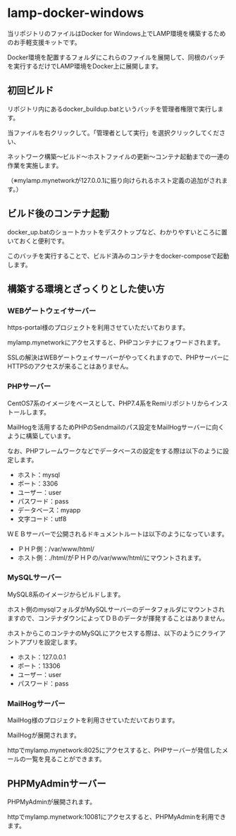 # lamp-docker-windows

当リポジトリのファイルはDocker for Windows上でLAMP環境を構築するためのお手軽支援キットです。

Docker環境を配置するフォルダにこれらのファイルを展開して、同根のバッチを実行するだけでLAMP環境をDocker上に展開します。

## 初回ビルド

リポジトリ内にあるdocker_buildup.batというバッチを管理者権限で実行します。

当ファイルを右クリックして。「管理者として実行」を選択クリックしてください、

ネットワーク構築～ビルド～ホストファイルの更新～コンテナ起動までの一連の作業を実施します。

（※mylamp.mynetworkが127.0.0.1に振り向けられるホスト定義の追加がされます。）

## ビルド後のコンテナ起動

docker_up.batのショートカットをデスクトップなど、わかりやすいところに置いておくと便利です。

このバッチを実行することで、ビルド済みのコンテナをdocker-composeで起動します。

## 構築する環境とざっくりとした使い方

### WEBゲートウェイサーバー

https-portal様のプロジェクトを利用させていただいております。

mylamp.mynetworkにアクセスすると、PHPコンテナにフォワードされます。

SSLの解決はWEBゲートウェイサーバーがやってくれますので、PHPサーバーにHTTPSのアクセスが来ることはありません。

### PHPサーバー

CentOS7系のイメージをベースとして、PHP7.4系をRemiリポジトリからインストールします。

MailHogを活用するためPHPのSendmailのパス設定をMailHogサーバーに向くように構築しています。

なお、PHPフレームワークなどでデータベースの設定をする際は以下のように設定します。
- ホスト：mysql
- ポート：3306
- ユーザー：user
- パスワード：pass
- データベース：myapp
- 文字コード：utf8

ＷＥＢサーバーで公開されるドキュメントルートは以下のようになっています。
- ＰＨＰ側：/var/www/html/
- ホスト側：./html/がＰＨＰの/var/www/html/にマウントされます。

### MySQLサーバー

MySQL8系のイメージからビルドします。

ホスト側のmysqlフォルダがMySQLサーバーのデータフォルダにマウントされますので、コンテナダウンによってＤＢのデータが揮発することはありません。

ホストからこのコンテナのMySQLにアクセスする際は、以下のようにクライアントアプリを設定します。

- ホスト：127.0.0.1
- ポート：13306
- ユーザー：user
- パスワード：pass

### MailHogサーバー

MailHog様のプロジェクトを利用させていただいております。

MailHogが展開されます。

httpでmylamp.mynetwork:8025にアクセスすると、PHPサーバーが発信したメールの一覧を見ることができます。

## PHPMyAdminサーバー

PHPMyAdminが展開されます。

httpでmylamp.mynetwork:10081にアクセスすると、PHPMyAdminを利用できます。

